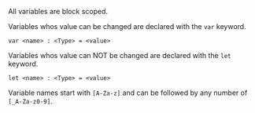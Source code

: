 
All variables are block scoped.

Variables whos value can be changed are declared with the `var` keyword.
```
var <name> : <Type> = <value>
```
Variables whos value can NOT be changed are declared with the `let` keyword.
```
let <name> : <Type> = <value>
```

Variable names start with `[A-Za-z]` and can be followed by any number of `[_A-Za-z0-9]`.
